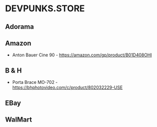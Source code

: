# DEVPUNKS.STORE


## Adorama


## Amazon

  - Anton Bauer Cine 90 - https://amazon.com/gp/product/B01D408OHI


## B & H

  - Porta Brace MO-702 - https://bhphotovideo.com/c/product/802032229-USE


## EBay


## WalMart


